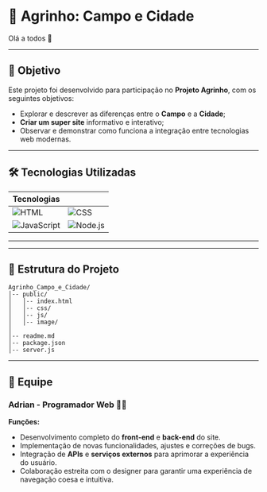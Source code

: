 # 🌾 Agrinho: Campo e Cidade

Olá a todos 👋

---

## 🧠 Objetivo

Este projeto foi desenvolvido para participação no **Projeto Agrinho**, com os seguintes objetivos:

- Explorar e descrever as diferenças entre o **Campo** e a **Cidade**;
- **Criar um super site** informativo e interativo;
- Observar e demonstrar como funciona a integração entre tecnologias web modernas.

---

## 🛠️ Tecnologias Utilizadas

| Tecnologias | |
|-------------|--|
| ![HTML](https://img.shields.io/badge/HTML-E34F26?style=for-the-badge&logo=html5&logoColor=white) | ![CSS](https://img.shields.io/badge/CSS-1572B6?style=for-the-badge&logo=css3&logoColor=white) |
| ![JavaScript](https://img.shields.io/badge/JavaScript-F7DF1E?style=for-the-badge&logo=javascript&logoColor=black) | ![Node.js](https://img.shields.io/badge/Node.js-339933?style=for-the-badge&logo=node.js&logoColor=white) |

---

---

## 📂 Estrutura do Projeto

```
Agrinho_Campo_e_Cidade/
│-- public/
│   │-- index.html
│   │-- css/
│   │-- js/
│   │-- image/
│   
│-- readme.md
│-- package.json
│-- server.js
```

---

## 👥 Equipe

### Adrian - Programador Web 👨‍💻
**Funções:**
- Desenvolvimento completo do **front-end** e **back-end** do site.
- Implementação de novas funcionalidades, ajustes e correções de bugs.
- Integração de **APIs** e **serviços externos** para aprimorar a experiência do usuário.
- Colaboração estreita com o designer para garantir uma experiência de navegação coesa e intuitiva.
